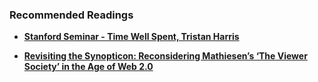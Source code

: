 ### Recommended Readings

- **[Stanford Seminar - Time Well Spent, Tristan Harris](https://www.youtube.com/watch?v=anEykhlBd-Q&t=828s)**
  
- **[Revisiting the Synopticon: Reconsidering Mathiesen’s ‘The Viewer Society’ in the Age of Web 2.0](https://www.researchgate.net/profile/Aaron-Doyle/publication/258192069_Revisiting_the_synopticon_Reconsidering_Mathiesen%27s_%27The_Viewer_Society%27_in_the_age_of_Web_20/links/606b2a5692851c91b1a6acee/Revisiting-the-synopticon-Reconsidering-Mathiesens-The-Viewer-Society-in-the-age-of-Web-20.pdf?origin=publication_detail&_tp=eyJjb250ZXh0Ijp7ImZpcnN0UGFnZSI6InB1YmxpY2F0aW9uIiwicGFnZSI6InB1YmxpY2F0aW9uRG93bmxvYWQiLCJwcmV2aW91c1BhZ2UiOiJwdWJsaWNhdGlvbiJ9fQ&__cf_chl_tk=ielNY1xvZmuur9a4i.MMvGJ.BzlmoacCR_hU0FQUD6k-1734918320-1.0.1.1-Aa9LlB.MJTm5z6SB7ldugioBkRi6PLG3R.cnuLryQ.E)**
